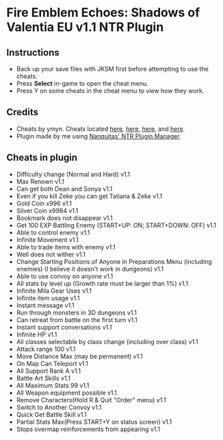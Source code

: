# Fire Emblem Echoes: Shadows of Valentia EU v1.1 NTR Plugin

## Instructions
* Back up your save files with JKSM first before attempting to use the cheats.
* Press **Select** in-game to open the cheat menu.
* Press Y on some cheats in the cheat menu to view how they work.

## Credits
* Cheats by ymyn. Cheats located [here](https://gbatemp.net/threads/gateway-cheats.402900/page-127#post-7317453), [here](https://gbatemp.net/threads/gateway-cheats.402900/page-131#post-7412774), [here](https://gbatemp.net/threads/gateway-cheats.402900/page-133#post-7428583), and [here](https://gbatemp.net/threads/gateway-cheats.402900/page-133#post-7429433).
* Plugin made by me using [Nanquitas' NTR Plugin Manager](https://gbatemp.net/threads/release-ntr-plugin-manager.457613/).

## Cheats in plugin
* Difficulty change (Normal and Hard) v1.1
* Max Renown v1.1
* Can get both Dean and Sonya v1.1
* Even if you kill Zeke you can get Tatiana & Zeke v1.1
* Gold Coin x996 v1.1
* Silver Coin x9984 v1.1
* Bookmark does not disappear v1.1
* Get 100 EXP Battling Enemy (START+UP: ON; START+DOWN: OFF) v1.1
* Able to control enemy v1.1
* Infinite Movement v1.1
* Able to trade items with enemy v1.1
* Well does not wither v1.1
* Change Starting Positions of Anyone in Preparations Menu (including enemies) (I believe it doesn't work in dungeons) v1.1
* Able to use convoy on anyone v1.1
* All stats by level up (Growth rate must be larger than 1%) v1.1
* Infinite Mila Gear Uses v1.1
* Infinite item usage v1.1
* Instant message v1.1
* Run through monsters in 3D dungeons v1.1
* Can retreat from battle on the first turn v1.1
* Instant support conversations v1.1
* Infinite HP v1.1
* All classes selectable by class change (including over class) v1.1
* Attack range 100 v1.1
* Move Distance Max (may be permanent) v1.1
* On Map Can Teleport v1.1
* All Support Rank A v1.1
* Battle Art Skills v1.1
* All Maximum Stats 99 v1.1
* All Weapon equipment possible v1.1
* Remove Characters(Hold R & Quit "Order" menu) v1.1
* Switch to Another Convoy v1.1
* Quick Get Battle Skill v1.1
* Partial Stats Max(Press START+Y on status screen) v1.1
* Stops overmap reinforcements from appearing v1.1